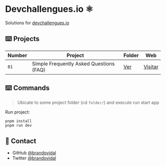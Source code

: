 # Devchallengues.io ⚛️

Solutions for [devchallengues.io](https://devchallenges.io/)

## ⌨️ Projects

| Number | Project                                 | Folder               | Web                                                 |
| ------ | --------------------------------------- | -------------------- | --------------------------------------------------- |
| `01`   | Simple Frequently Asked Questions (FAQ) | [Ver](projects/faq/) | [Visitar](https://faq-devchallengeio.netlify.app//) |

## ⌨️ Commands

> Ubicate to some project folder (cd `folder/`) and execute run start app

Run project:

```bash
pnpm install
pnpm run dev
```

## 📔 Contact

- GitHub [@brandovidal](https://github.com/brandovidal)
- Twitter [@brandovidal](https://twitter.com/_brandovidal)
